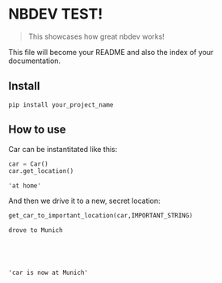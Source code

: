# NBDEV TEST!
> This showcases how great nbdev works!


This file will become your README and also the index of your documentation.

## Install

`pip install your_project_name`

## How to use

Car can be instantitated like this:

```python
car = Car()
car.get_location()
```




    'at home'



And then we drive it to a new, secret location:

```python
get_car_to_important_location(car,IMPORTANT_STRING)
```

    drove to Munich





    'car is now at Munich'


